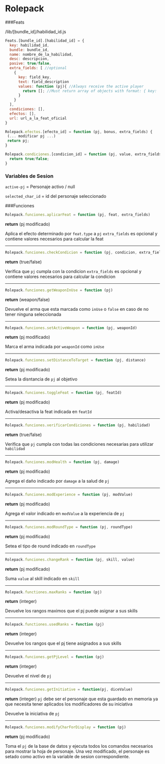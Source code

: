 # Rolepack



###Feats

/lib/[bundle_id]/habilidad_id.js
```javascript
Feats.[bundle_id].[habilidad_id] = {
  key: habilidad_id,
  bundle: bundle_id,
  name: nombre_de_la_habilidad,
  desc: descripcion,
  pasive: true/false,
  extra_fields: [ //optional
    {
      key: field_key,
      text: field_description
      values: function (pj){ //Always receive the active player
        return []; //Must return array of objects with format: { key: '', name: ''}
      }
    }
  ],
  condiciones: [],
  efectos: [],
  url: url_a_la_feat_oficial
}

Rolepack.efectos.[efecto_id] = function (pj, bonus, extra_fields) {
 (... modificar pj ...)
 return pj;
}

Rolepack.condiciones.[condicion_id] = function (pj, value, extra_fields) {
  return true/false;
}
```
### Variables de Sesion
`active-pj` = Personaje activo / null

`selected_char_id` = id del personaje seleccionado

###Funciones
```javascript
Rolepack.funciones.aplicarFeat = function (pj, feat, extra_fields)
```
**return** (pj modificado)

Aplica el efecto determinado por `feat.type` a `pj`
`extra_fields` es opcional y contiene valores necesarios para calcular la feat

---
```javascript
Rolepack.funciones.checkCondicion = function (pj, condicion, extra_fields)
```
**return** (true/false)

Verifica que `pj` cumpla con la condicion
`extra_fields` es opcional y contiene valores necesarios para calcular la condicion

---
```javascript
Rolepack.funciones.getWeaponInUse = function (pj)
```
**return** (weapon/false)

Devuelve el arma que esta marcada como `inUse` o `false` en caso de no tener ninguna seleccionada

---
```javascript
Rolepack.funciones.setActiveWeapon = function (pj, weaponId)
```
**return** (pj modificado)

Marca el arma indicada por `weaponId` como `inUse`

---
```javascript
Rolepack.funciones.setDistanceToTarget = function (pj, distance)
```
**return** (pj modificado)

Setea la disntancia de `pj` al objetivo

---
```javascript
Rolepack.funciones.toggleFeat = function (pj, featId)
```
**return** (pj modificado)

Activa/desactiva la feat indicada en `featId`

---
```javascript
Rolepack.funciones.verificarCondiciones = function (pj, habilidad)
```
**return** (true/false)

Verifica que `pj` cumpla con todas las condiciones necesarias para utilizar `habilidad`

---
```javascript
Rolepack.funciones.modHealth = function (pj, damage)
```
**return** (pj modificado)

Agrega el daño indicado por `damage` a la salud de `pj`

---
```javascript
Rolepack.funciones.modExperience = function (pj, modValue)
```
**return** (pj modificado)

Agrega el valor indicado en `modValue` a la experiencia de `pj`

---
```javascript
Rolepack.funciones.modRoundType = function (pj, roundType)
```
**return** (pj modificado)

Setea el tipo de round indicado en `roundType`

---
```javascript
Rolepack.funciones.changeRank = function (pj, skill, value)
```
**return** (pj modificado)

Suma `value` al skill indicado en `skill`

---
```javascript
Rolepack.functiones.maxRanks = function (pj)
```
**return** (integer)

Devuelve los rangos maximos que el pj puede asignar a sus skills

---
```javascript
Rolepack.functiones.usedRanks = function (pj)
```
**return** (integer)

Devuelve los rangos que el pj tiene asignados a sus skills

---
```javascript
Rolepack.funciones.getPjLevel = function (pj)
```
**return** (integer)

Devuelve el nivel de `pj`

---
```javascript
Rolepack.funciones.getInitiative = function(pj, diceValue)
```
**return** (integer)
`pj` debe ser el personaje que esta guardado en memoria ya que necesita tener aplicados los modificadores de su iniciativa

Devuelve la iniciativa de `pj`

---
```javascript
Rolepack.funciones.modifyCharForDisplay = function (pj)
```
**return** (pj modificado)

Toma el `pj` de la base de datos y ejecuta todos los comandos necesarios para mostrar la hoja de personaje.
Una vez modificado, el personaje es setado como activo en la variable de sesion correspondiente.
